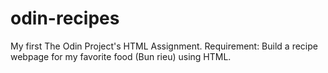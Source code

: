 # odin-recipes
My first The Odin Project's HTML Assignment.
Requirement: Build a recipe webpage for my favorite food (Bun rieu) using HTML.